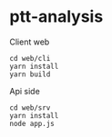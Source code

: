 # ptt-analysis

Client web
```
cd web/cli
yarn install
yarn build
```

Api side
```
cd web/srv
yarn install
node app.js
```
